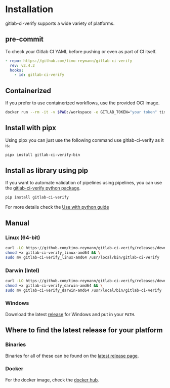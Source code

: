 # Installation

gitlab-ci-verify supports a wide variety of platforms.

## pre-commit

To check your Gitlab CI YAML before pushing or even as part of CI itself.

```yaml
- repo: https://github.com/timo-reymann/gitlab-ci-verify
  rev: v2.4.2
  hooks:
    - id: gitlab-ci-verify
```

## Containerized

If you prefer to use containerized workflows, use the provided OCI image.

```sh
docker run --rm -it -v $PWD:/workspace -e GITLAB_TOKEN="your token" timoreymann/gitlab-ci-verify
```

## Install with pipx

Using pipx you can just use the following command use gitlab-ci-verify as it is:

```sh
pipx install gitlab-ci-verify-bin
```

## Install as library using pip

If you want to automate validation of pipelines using pipelines, you can use
the [gitlab-ci-verify python package](https://pypi.org/project/gitlab-ci-verify/).

````sh
pip install gitlab-ci-verify
````

For more details check the [Use with python guide](./usage/python-library.md)

## Manual

### Linux (64-bit)

```bash
curl -LO https://github.com/timo-reymann/gitlab-ci-verify/releases/download/$(curl -Lso /dev/null -w %{url_effective} https://github.com/timo-reymann/gitlab-ci-verify/releases/latest | grep -o '[^/]*$')/gitlab-ci-verify_linux-amd64 && \
chmod +x gitlab-ci-verify_linux-amd64 && \
sudo mv gitlab-ci-verify_linux-amd64 /usr/local/bin/gitlab-ci-verify
```

### Darwin (Intel)

```bash
curl -LO https://github.com/timo-reymann/gitlab-ci-verify/releases/download/$(curl -Lso /dev/null -w %{url_effective} https://github.com/timo-reymann/gitlab-ci-verify/releases/latest | grep -o '[^/]*$')/gitlab-ci-verify_darwin-amd64 && \
chmod +x gitlab-ci-verify_darwin-amd64 && \
sudo mv gitlab-ci-verify_darwin-amd64 /usr/local/bin/gitlab-ci-verify
```

### Windows

Download the latest [release](https://github.com/timo-reymann/gitlab-ci-verify/releases/latest) for Windows and put in
your `PATH`.

## Where to find the latest release for your platform

### Binaries

Binaries for all of these can be found on
the [latest release page](https://github.com/timo-reymann/gitlab-ci-verify/releases/latest).

### Docker

For the docker image, check the [docker hub](https://hub.docker.com/r/timoreymann/gitlab-ci-verify).

